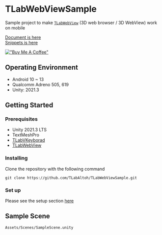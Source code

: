 # TLabWebViewSample
Sample project to make [```TLabWebView```](https://github.com/TLabAltoh/TLabWebView) (3D web browser / 3D WebView) work on mobile

[Document is here](https://tlabgames.gitbook.io/tlabwebview)  
[Snippets is here](https://gist.github.com/TLabAltoh/e0512b3367c25d3e1ec28ddbe95da497#file-tlabwebview-snippets-md)

[!["Buy Me A Coffee"](https://www.buymeacoffee.com/assets/img/custom_images/orange_img.png)](https://www.buymeacoffee.com/tlabaltoh)

## Operating Environment
- Android 10 ~ 13
- Qualcomm Adreno 505, 619
- Unity: 2021.3

## Getting Started

### Prerequisites

- Unity 2021.3 LTS
- TextMeshPro
- [TLabVKeyborad](https://github.com/TLabAltoh/TLabVKeyborad)
- [TLabWebView](https://github.com/TLabAltoh/TLabWebView)

### Installing

Clone the repository with the following command

```
git clone https://github.com/TLabAltoh/TLabWebViewSample.git
```

### Set up
Please see the setup section [here](https://github.com/TLabAltoh/TLabWebView?tab=readme-ov-file#set-up)

## Sample Scene

``` Assets/Scenes/SampleScene.unity ```
